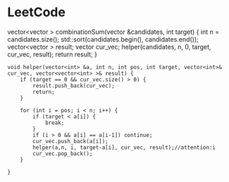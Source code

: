 # LeetCode
vector<vector<int> > combinationSum(vector<int> &candidates, int target) {
        int n = candidates.size();
        std::sort(candidates.begin(), candidates.end());
        vector<vector<int> > result;
        vector<int> cur_vec;
        helper(candidates, n, 0, target, cur_vec, result);
        return result;
    }

    void helper(vector<int> &a, int n, int pos, int target, vector<int>& cur_vec, vector<vector<int> >& result) {
        if (target == 0 && cur_vec.size() > 0) {
            result.push_back(cur_vec);
            return;
        }

        for (int i = pos; i < n; i++) {
            if (target < a[i]) {
                break;
            } 
            if (i > 0 && a[i] == a[i-1]) continue;
            cur_vec.push_back(a[i]);
            helper(a,n, i, target-a[i], cur_vec, result);//attention:i
            cur_vec.pop_back();
        }

    }

